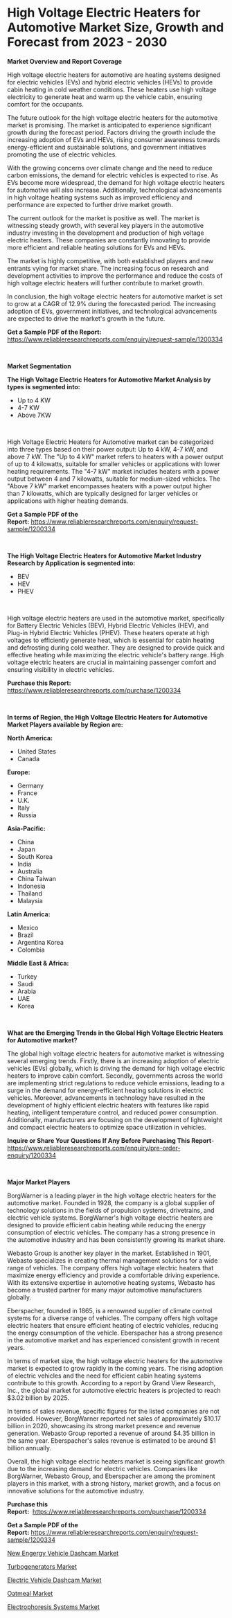 <p><h1>High Voltage Electric Heaters for Automotive Market Size, Growth and Forecast from 2023 - 2030</h1></p><p><strong>Market Overview and Report Coverage</strong></p>
<p><p>High voltage electric heaters for automotive are heating systems designed for electric vehicles (EVs) and hybrid electric vehicles (HEVs) to provide cabin heating in cold weather conditions. These heaters use high voltage electricity to generate heat and warm up the vehicle cabin, ensuring comfort for the occupants.</p><p>The future outlook for the high voltage electric heaters for the automotive market is promising. The market is anticipated to experience significant growth during the forecast period. Factors driving the growth include the increasing adoption of EVs and HEVs, rising consumer awareness towards energy-efficient and sustainable solutions, and government initiatives promoting the use of electric vehicles.</p><p>With the growing concerns over climate change and the need to reduce carbon emissions, the demand for electric vehicles is expected to rise. As EVs become more widespread, the demand for high voltage electric heaters for automotive will also increase. Additionally, technological advancements in high voltage heating systems such as improved efficiency and performance are expected to further drive market growth.</p><p>The current outlook for the market is positive as well. The market is witnessing steady growth, with several key players in the automotive industry investing in the development and production of high voltage electric heaters. These companies are constantly innovating to provide more efficient and reliable heating solutions for EVs and HEVs.</p><p>The market is highly competitive, with both established players and new entrants vying for market share. The increasing focus on research and development activities to improve the performance and reduce the costs of high voltage electric heaters will further contribute to market growth.</p><p>In conclusion, the high voltage electric heaters for automotive market is set to grow at a CAGR of 12.9% during the forecasted period. The increasing adoption of EVs, government initiatives, and technological advancements are expected to drive the market's growth in the future.</p></p>
<p><strong>Get a Sample PDF of the Report:</strong> <a href="https://www.reliableresearchreports.com/enquiry/request-sample/1200334">https://www.reliableresearchreports.com/enquiry/request-sample/1200334</a></p>
<p>&nbsp;</p>
<p><strong>Market Segmentation</strong></p>
<p><strong>The High Voltage Electric Heaters for Automotive Market Analysis by types is segmented into:</strong></p>
<p><ul><li>Up to 4 KW</li><li>4-7 KW</li><li>Above 7KW</li></ul></p>
<p>&nbsp;</p>
<p><p>High Voltage Electric Heaters for Automotive market can be categorized into three types based on their power output: Up to 4 kW, 4-7 kW, and above 7 kW. The "Up to 4 kW" market refers to heaters with a power output of up to 4 kilowatts, suitable for smaller vehicles or applications with lower heating requirements. The "4-7 kW" market includes heaters with a power output between 4 and 7 kilowatts, suitable for medium-sized vehicles. The "Above 7 kW" market encompasses heaters with a power output higher than 7 kilowatts, which are typically designed for larger vehicles or applications with higher heating demands.</p></p>
<p><strong>Get a Sample PDF of the Report:</strong>&nbsp;<a href="https://www.reliableresearchreports.com/enquiry/request-sample/1200334">https://www.reliableresearchreports.com/enquiry/request-sample/1200334</a></p>
<p>&nbsp;</p>
<p><strong>The High Voltage Electric Heaters for Automotive Market Industry Research by Application is segmented into:</strong></p>
<p><ul><li>BEV</li><li>HEV</li><li>PHEV</li></ul></p>
<p>&nbsp;</p>
<p><p>High voltage electric heaters are used in the automotive market, specifically for Battery Electric Vehicles (BEV), Hybrid Electric Vehicles (HEV), and Plug-in Hybrid Electric Vehicles (PHEV). These heaters operate at high voltages to efficiently generate heat, which is essential for cabin heating and defrosting during cold weather. They are designed to provide quick and effective heating while maximizing the electric vehicle's battery range. High voltage electric heaters are crucial in maintaining passenger comfort and ensuring visibility in electric vehicles.</p></p>
<p><strong>Purchase this Report:</strong>&nbsp; <a href="https://www.reliableresearchreports.com/purchase/1200334">https://www.reliableresearchreports.com/purchase/1200334</a></p>
<p>&nbsp;</p>
<p><strong>In terms of Region, the High Voltage Electric Heaters for Automotive Market Players available by Region are:</strong></p>
<p>
    <p> <strong> North America: </strong>
        <ul>
            <li>United States</li>
            <li>Canada</li>
        </ul>
        </p> 
    <p> <strong> Europe: </strong>
        <ul>
            <li>Germany</li>
            <li>France</li>
            <li>U.K.</li>
            <li>Italy</li>
            <li>Russia</li>
        </ul>
        </p> 
    <p> <strong> Asia-Pacific: </strong>
        <ul>
            <li>China</li>
            <li>Japan</li>
            <li>South Korea</li>
            <li>India</li>
            <li>Australia</li>
            <li>China Taiwan</li>
            <li>Indonesia</li>
            <li>Thailand</li>
            <li>Malaysia</li>
        </ul>
        </p> 
    <p> <strong> Latin America: </strong>
        <ul>
            <li>Mexico</li>
            <li>Brazil</li>
            <li>Argentina Korea</li>
            <li>Colombia</li>
        </ul>
        </p> 
    <p> <strong> Middle East & Africa: </strong>
        <ul>
            <li>Turkey</li>
            <li>Saudi</li>
            <li>Arabia</li>
            <li>UAE</li>
            <li>Korea</li>
        </ul>
    </p>
    </p>
<p>&nbsp;</p>
<p><strong>What are the Emerging Trends in the Global High Voltage Electric Heaters for Automotive market?</strong></p>
<p><p>The global high voltage electric heaters for automotive market is witnessing several emerging trends. Firstly, there is an increasing adoption of electric vehicles (EVs) globally, which is driving the demand for high voltage electric heaters to improve cabin comfort. Secondly, governments across the world are implementing strict regulations to reduce vehicle emissions, leading to a surge in the demand for energy-efficient heating solutions in electric vehicles. Moreover, advancements in technology have resulted in the development of highly efficient electric heaters with features like rapid heating, intelligent temperature control, and reduced power consumption. Additionally, manufacturers are focusing on the development of lightweight and compact electric heaters to optimize space utilization in vehicles.</p></p>
<p><strong>Inquire or Share Your Questions If Any Before Purchasing This Report</strong>- <a href="https://www.reliableresearchreports.com/enquiry/pre-order-enquiry/1200334">https://www.reliableresearchreports.com/enquiry/pre-order-enquiry/1200334</a></p>
<p>&nbsp;</p>
<p><strong>Major Market Players</strong></p>
<p><p>BorgWarner is a leading player in the high voltage electric heaters for the automotive market. Founded in 1928, the company is a global supplier of technology solutions in the fields of propulsion systems, drivetrains, and electric vehicle systems. BorgWarner's high voltage electric heaters are designed to provide efficient cabin heating while reducing the energy consumption of electric vehicles. The company has a strong presence in the automotive industry and has been consistently growing its market share. </p><p>Webasto Group is another key player in the market. Established in 1901, Webasto specializes in creating thermal management solutions for a wide range of vehicles. The company offers high voltage electric heaters that maximize energy efficiency and provide a comfortable driving experience. With its extensive expertise in automotive heating systems, Webasto has become a trusted partner for many major automotive manufacturers globally.</p><p>Eberspacher, founded in 1865, is a renowned supplier of climate control systems for a diverse range of vehicles. The company offers high voltage electric heaters that ensure efficient heating of electric vehicles, reducing the energy consumption of the vehicle. Eberspacher has a strong presence in the automotive market and has experienced consistent growth in recent years.</p><p>In terms of market size, the high voltage electric heaters for the automotive market is expected to grow rapidly in the coming years. The rising adoption of electric vehicles and the need for efficient cabin heating systems contribute to this growth. According to a report by Grand View Research, Inc., the global market for automotive electric heaters is projected to reach $3.02 billion by 2025.</p><p>In terms of sales revenue, specific figures for the listed companies are not provided. However, BorgWarner reported net sales of approximately $10.17 billion in 2020, showcasing its strong market presence and revenue generation. Webasto Group reported a revenue of around $4.35 billion in the same year. Eberspacher's sales revenue is estimated to be around $1 billion annually.</p><p>Overall, the high voltage electric heaters market is seeing significant growth due to the increasing demand for electric vehicles. Companies like BorgWarner, Webasto Group, and Eberspacher are among the prominent players in this market, with a strong history, market growth, and a focus on innovative solutions for the automotive industry.</p></p>
<p><strong>Purchase this Report:</strong>&nbsp;&nbsp;<a href="https://www.reliableresearchreports.com/purchase/1200334">https://www.reliableresearchreports.com/purchase/1200334</a></p>
<p></p>
<p><strong>Get a Sample PDF of the Report:</strong>&nbsp;<a href="https://www.reliableresearchreports.com/enquiry/request-sample/1200334">https://www.reliableresearchreports.com/enquiry/request-sample/1200334</a></p>
<p><p><a href="https://github.com/amae102299/Market-Research-Report-List-1/blob/main/new-engergy-vehicle-dashcam-market.md">New Engergy Vehicle Dashcam Market</a></p><p><a href="https://www.linkedin.com/pulse/turbogenerators-market-challenges-opportunities-growth-wlkme/">Turbogenerators Market</a></p><p><a href="https://github.com/sndrkn/Market-Research-Report-List-1/blob/main/electric-vehicle-dashcam-market.md">Electric Vehicle Dashcam Market</a></p><p><a href="https://medium.com/@jalenmurphy48/oatmeal-market-trends-and-market-analysis-forecasted-for-period-2023-2030-15194d0f537c">Oatmeal Market</a></p><p><a href="https://medium.com/@devidwarnerrp23/electrophoresis-systems-market-analysis-and-sze-forecasted-for-period-from-2023-to-2030-cc24b77dded9">Electrophoresis Systems Market</a></p></p>